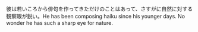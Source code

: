 <tr><td>彼は若いころから俳句を作ってきただけのことはあって、さすがに自然に対する観察眼が鋭い。<td><tr><tr><td>He has been composing haiku since his younger days. No wonder he has such a sharp eye for nature.<td><tr></table>

